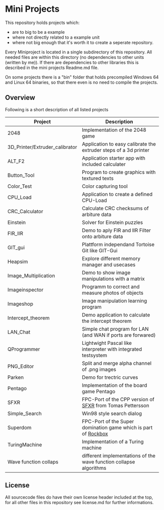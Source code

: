 # Mini Projects

This repository holds projects which:
* are to big to be a example
* where not directly related to a example unit
* where not big enough that it's worth it to create a seperate repository.

Every Miniproject is located in a single subdirectory of this repository. All needed files are within this directory (no dependencies to other units (written by me)). If there are dependencies to other libraries this is described in the mini projects Readme.md file.

On some projects there is a "bin" folder that holds precompiled Windows 64 and Linux 64 binaries, so that there even is no need to compile the projects.

## Overview
Following is a short description of all listed projects

| Project | Description |
| --- | ---|
| 2048 | Implementation of the 2048 game |
| 3D_Printer/Extruder_calibrator | Application to easy calibrate the extruder steps of a 3d printer |
| ALT_F2 | Application starter app with included calculater |
| Button_Tool| Program to create graphics with textured texts |
| Color_Test | Color capturing tool |
| CPU_Load | Application to create a defined CPU-Load |
| CRC_Calculator | Calculate CRC checksums of arbiture data |
| Einstein | Solver for Einstein puzzles |
| FIR_IIR | Demo to aply FIR and IIR Filter onto arbiture data |
| GIT_gui | Plattform independand Tortoise Git like GIT-Gui |
| Heapsim | Explore different memory manager and usecases |
| Image_Multiplication | Demo to show image manipulations with a matrix |
| Imageinspector | Programm to correct and measure photos of objects |
| Imageshop | Image manipulation learning program |
| Intercept_theorem | Demo application to calculate the intercept theorem |
| LAN_Chat | Simple chat program for LAN (and WAN if ports are forwared) |
| QProgrammer | Lightwight Pascal like interpreter with integrated testsystem |
| PNG_Editor | Split and merge alpha channel of .png images |
| Parken | Demo for trectric curves |
| Pentago | Implementation of the board game Pentago |
| SFXR | FPC-Port of the CPP version of [SFXR](https://www.drpetter.se/project_sfxr.html) from Tomas Pettersson |
| Simple_Search | Win98 style search dialog |
| Superdom | FPC-Port of the Super domination game which is part of [Rockbox](https://www.rockbox.org/) |
| TuringMachine | Implementation of a Turing machine |
| Wave function collaps | different implementations of the wave function collapse algorithms


## License
All sourcecode files do have their own license header included at the top, for all other files in this repository see license.md for further informations.
